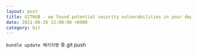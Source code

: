 ```yaml
---
layout: post
title: GITHUB - we found potential security vulnerabilities in your dependencies
date: 2021-06-26 12:00:00 +0900
category: Git
---
```


`bundle update 패키지명` 후 git push